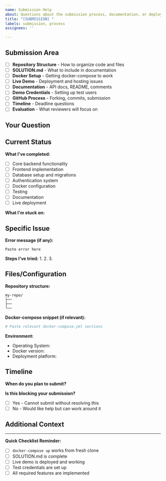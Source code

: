 ```yaml
---
name: Submission Help
about: Questions about the submission process, documentation, or deployment
title: "[SUBMISSION] "
labels: submission, process
assignees: ''

---
```


## Submission Area
<!-- Select what you need help with -->

- [ ] **Repository Structure** - How to organize code and files
- [ ] **SOLUTION.md** - What to include in documentation
- [ ] **Docker Setup** - Getting docker-compose to work
- [ ] **Live Demo** - Deployment and hosting issues
- [ ] **Documentation** - API docs, README, comments
- [ ] **Demo Credentials** - Setting up test users
- [ ] **GitHub Process** - Forking, commits, submission
- [ ] **Timeline** - Deadline questions
- [ ] **Evaluation** - What reviewers will focus on

## Your Question
<!-- Describe what you need help with -->


## Current Status
<!-- Where are you in the process? -->

**What I've completed:**
- [ ] Core backend functionality
- [ ] Frontend implementation
- [ ] Database setup and migrations
- [ ] Authentication system
- [ ] Docker configuration
- [ ] Testing
- [ ] Documentation
- [ ] Live deployment

**What I'm stuck on:**


## Specific Issue
<!-- If you have a specific problem, describe it -->

**Error message (if any):**
```
Paste error here
```

**Steps I've tried:**
1. 
2. 
3. 

## Files/Configuration
<!-- Share relevant configuration if helpful -->

**Repository structure:**
```
my-repo/
├── 
├── 
└── 
```

**Docker-compose snippet (if relevant):**
```yaml
# Paste relevant docker-compose.yml sections
```

**Environment:**
- Operating System: 
- Docker version: 
- Deployment platform: 

## Timeline
**When do you plan to submit?**


**Is this blocking your submission?**
- [ ] Yes - Cannot submit without resolving this
- [ ] No - Would like help but can work around it

## Additional Context
<!-- Any other relevant information about your submission -->


---

**Quick Checklist Reminder:**
- [ ] `docker-compose up` works from fresh clone
- [ ] SOLUTION.md is complete
- [ ] Live demo is deployed and working
- [ ] Test credentials are set up
- [ ] All required features are implemented